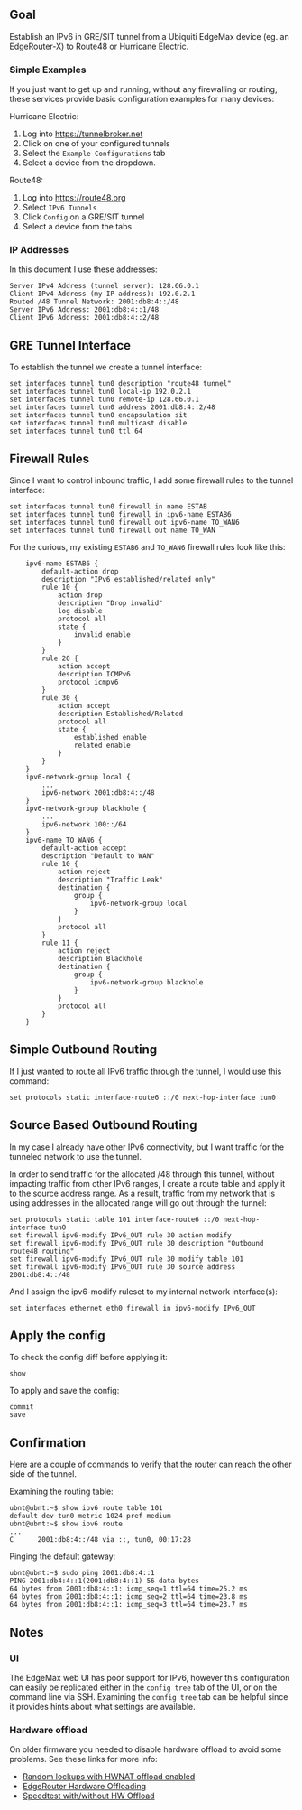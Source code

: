 ## Goal

Establish an IPv6 in GRE/SIT tunnel from a Ubiquiti
EdgeMax device (eg. an EdgeRouter-X) to Route48 or
Hurricane Electric.

### Simple Examples

If you just want to get up and running, without any
firewalling or routing, these services provide basic
configuration examples for many devices:

Hurricane Electric:

1. Log into https://tunnelbroker.net
2. Click on one of your configured tunnels
3. Select the `Example Configurations` tab
4. Select a device from the dropdown.

Route48:

1. Log into https://route48.org
2. Select `IPv6 Tunnels`
3. Click `Config` on a GRE/SIT tunnel
4. Select a device from the tabs

### IP Addresses

In this document I use these addresses:

```
Server IPv4 Address (tunnel server): 128.66.0.1
Client IPv4 Address (my IP address): 192.0.2.1
Routed /48 Tunnel Network: 2001:db8:4::/48
Server IPv6 Address: 2001:db8:4::1/48
Client IPv6 Address: 2001:db8:4::2/48
```

## GRE Tunnel Interface

To establish the tunnel we create a tunnel interface:

```
set interfaces tunnel tun0 description "route48 tunnel"
set interfaces tunnel tun0 local-ip 192.0.2.1
set interfaces tunnel tun0 remote-ip 128.66.0.1 
set interfaces tunnel tun0 address 2001:db8:4::2/48
set interfaces tunnel tun0 encapsulation sit           
set interfaces tunnel tun0 multicast disable     
set interfaces tunnel tun0 ttl 64     
```

## Firewall Rules

Since I want to control inbound traffic, I add some
firewall rules to the tunnel interface:

```
set interfaces tunnel tun0 firewall in name ESTAB
set interfaces tunnel tun0 firewall in ipv6-name ESTAB6
set interfaces tunnel tun0 firewall out ipv6-name TO_WAN6
set interfaces tunnel tun0 firewall out name TO_WAN      
```

For the curious, my existing `ESTAB6` and `TO_WAN6` firewall
rules look like this:

```
    ipv6-name ESTAB6 {
        default-action drop
        description "IPv6 established/related only"
        rule 10 {
            action drop
            description "Drop invalid"
            log disable
            protocol all
            state {
                invalid enable
            }
        }
        rule 20 {
            action accept
            description ICMPv6
            protocol icmpv6
        }
        rule 30 {
            action accept
            description Established/Related
            protocol all
            state {
                established enable
                related enable
            }
        }
    }
    ipv6-network-group local {
        ...
        ipv6-network 2001:db8:4::/48
    }
    ipv6-network-group blackhole {
        ...
        ipv6-network 100::/64
    }
    ipv6-name TO_WAN6 {
        default-action accept
        description "Default to WAN"
        rule 10 {
            action reject
            description "Traffic Leak"
            destination {
                group {
                    ipv6-network-group local
                }
            }
            protocol all
        }
        rule 11 {
            action reject
            description Blackhole
            destination {
                group {
                    ipv6-network-group blackhole
                }
            }
            protocol all
        }
    }
```

## Simple Outbound Routing

If I just wanted to route all IPv6 traffic through the tunnel, I
would use this command:

```
set protocols static interface-route6 ::/0 next-hop-interface tun0
```

## Source Based Outbound Routing

In my case I already have other IPv6 connectivity, but I want traffic
for the tunneled network to use the tunnel.

In order to send traffic for the allocated /48 through this tunnel,
without impacting traffic from other IPv6 ranges, I create a route
table and apply it to the source address range.  As a result, traffic
from my network that is using addresses in the allocated range will
go out through the tunnel:

```
set protocols static table 101 interface-route6 ::/0 next-hop-interface tun0
set firewall ipv6-modify IPv6_OUT rule 30 action modify 
set firewall ipv6-modify IPv6_OUT rule 30 description "Outbound route48 routing"
set firewall ipv6-modify IPv6_OUT rule 30 modify table 101                      
set firewall ipv6-modify IPv6_OUT rule 30 source address 2001:db8:4::/48
```

And I assign the ipv6-modify ruleset to my internal network interface(s):

```
set interfaces ethernet eth0 firewall in ipv6-modify IPv6_OUT
```

## Apply the config

To check the config diff before applying it:

```
show
```

To apply and save the config:

```
commit
save
```

## Confirmation

Here are a couple of commands to verify that the router can reach the
other side of the tunnel.

Examining the routing table:

```
ubnt@ubnt:~$ show ipv6 route table 101
default dev tun0 metric 1024 pref medium
ubnt@ubnt:~$ show ipv6 route
...
C      2001:db8:4::/48 via ::, tun0, 00:17:28
```

Pinging the default gateway:

```
ubnt@ubnt:~$ sudo ping 2001:db8:4::1
PING 2001:db4:4::1(2001:db8:4::1) 56 data bytes
64 bytes from 2001:db8:4::1: icmp_seq=1 ttl=64 time=25.2 ms
64 bytes from 2001:db8:4::1: icmp_seq=2 ttl=64 time=23.8 ms
64 bytes from 2001:db8:4::1: icmp_seq=3 ttl=64 time=23.7 ms
```

## Notes

### UI

The EdgeMax web UI has poor support for IPv6, however
this configuration can easily be replicated either in the
`config tree` tab of the UI, or on the command line via SSH.
Examining the `config tree` tab can be helpful since it
provides hints about what settings are available.

### Hardware offload

On older firmware you needed to disable hardware offload
to avoid some problems.  See these links for more info:

*  [Random lockups with HWNAT offload enabled](https://community.ui.com/releases/EdgeMAX-EdgeRouter-Firmware-v2-0-9-v2-0-9/d75f346d-d734-4026-97a8-7b2d5cc4e079)
*  [EdgeRouter Hardware Offloading](https://help.ui.com/hc/en-us/articles/115006567467-EdgeRouter-Hardware-Offloading)
*  [Speedtest with/without HW Offload](https://www.patnotebook.com/edgerouter-x-hardware-offloading/)
